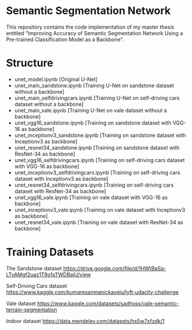 # Semantic Segmentation Network
This repository contains the code implementation of my master thesis entitled "Improving Accuracy of Semantic Segmentation Network Using a Pre-trained Classification Model as a Backbone".
# Structure
- unet_model.ipynb    [Original U-Net]
- unet_main_sandstone.ipynb    [Training U-Net on sandstone dataset without a backbone]
- unet_main_selfdrivingcars.ipynb    [Training U-Net on self-driving cars dataset without a backbone]
- unet_main_vale.ipynb    [Training U-Net on vale dataset without a backbone]
- unet_vgg16_sandstone.ipynb    [Training on sandstone dataset with VGG-16 as backbone]
- unet_inceptionv3_sandstone.ipynb    [Training on sandstone dataset with Inceptionv3 as backbone]
- unet_resnet34_sandstone.ipynb    [Training on sandstone dataset with ResNet-34 as backbone]
- unet_vgg16_selfdrivingcars.ipynb    [Training on self-driving cars dataset with VGG-16 as backbone]
- unet_inceptionv3_selfdrivingcars.ipynb    [Training on self-driving cars dataset with Inceptionv3 as backbone]
- unet_resnet34_selfdrivingcars.ipynb    [Training on self-driving cars dataset with ResNet-34 as backbone]
- unet_vgg16_vale.ipynb    [Training on vale dataset with VGG-16 as backbone]
- unet_inceptionv3_vale.ipynb    [Training on vale dataset with Inceptionv3 as backbone]
- unet_resnet34_vale.ipynb    [Training on vale dataset with ResNet-34 as backbone]

# Training Datasets
The Sandstone dataset
https://drive.google.com/file/d/1HWtBaSa-LTyAMgf2uaz1T9o1sTWDBajU/view

Self-Driving Cars dataset
https://www.kaggle.com/kumaresanmanickavelu/lyft-udacity-challenge

Vale dataset
https://www.kaggle.com/datasets/sadhoss/vale-semantic-terrain-segmentation 

Indoor dataset
https://data.mendeley.com/datasets/hs5w7xfzdk/1
